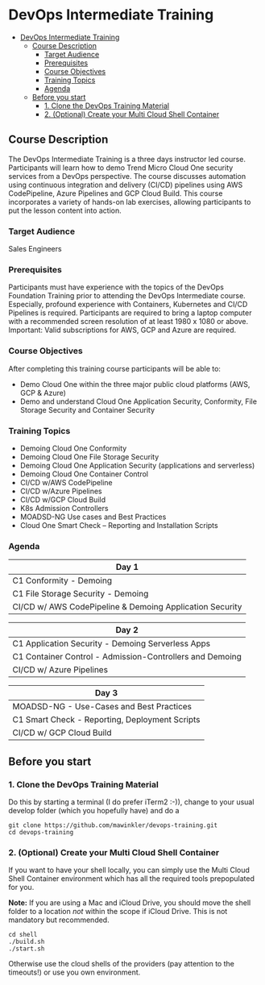 # DevOps Intermediate Training

- [DevOps Intermediate Training](#devops-intermediate-training)
  - [Course Description](#course-description)
    - [Target Audience](#target-audience)
    - [Prerequisites](#prerequisites)
    - [Course Objectives](#course-objectives)
    - [Training Topics](#training-topics)
    - [Agenda](#agenda)
  - [Before you start](#before-you-start)
    - [1. Clone the DevOps Training Material](#1-clone-the-devops-training-material)
    - [2. (Optional) Create your Multi Cloud Shell Container](#2-optional-create-your-multi-cloud-shell-container)

## Course Description

The DevOps Intermediate Training is a three days instructor led course. Participants will learn how to demo Trend Micro Cloud One security services from a DevOps perspective. The course discusses automation using continuous integration and delivery (CI/CD) pipelines using AWS CodePipeline, Azure Pipelines and GCP Cloud Build. This course incorporates a variety of hands-on lab exercises, allowing participants to put the lesson content into action.

### Target Audience

Sales Engineers

### Prerequisites

Participants must have experience with the topics of the DevOps Foundation Training prior to attending the DevOps Intermediate course. Especially, profound experience with Containers, Kubernetes and CI/CD Pipelines is required.
Participants are required to bring a laptop computer with a recommended screen resolution of at least 1980 x 1080 or above.
Important: Valid subscriptions for AWS, GCP and Azure are required.

### Course Objectives

After completing this training course participants will be able to:

- Demo Cloud One within the three major public cloud platforms (AWS, GCP & Azure)
- Demo and understand Cloud One Application Security, Conformity, File Storage Security and Container Security

### Training Topics

- Demoing Cloud One Conformity
- Demoing Cloud One File Storage Security
- Demoing Cloud One Application Security (applications and serverless)
- Demoing Cloud One Container Control
- CI/CD w/AWS CodePipeline
- CI/CD w/Azure Pipelines
- CI/CD w/GCP Cloud Build
- K8s Admission Controllers
- MOADSD-NG Use cases and Best Practices
- Cloud One Smart Check – Reporting and Installation Scripts

### Agenda

**Day 1** |
----- |
C1 Conformity - Demoing |
C1 File Storage Security - Demoing |
CI/CD w/ AWS CodePipeline & Demoing Application Security |

**Day 2** |
----- |
C1 Application Security - Demoing Serverless Apps |
C1 Container Control - Admission-Controllers and Demoing |
CI/CD w/ Azure Pipelines |

**Day 3** |
----- |
MOADSD-NG - Use-Cases and Best Practices |
C1 Smart Check - Reporting, Deployment Scripts |
CI/CD w/ GCP Cloud Build |

## Before you start

### 1. Clone the DevOps Training Material

Do this by starting a terminal (I do prefer iTerm2 :-)), change to your usual develop folder (which you hopefully have) and do a

```shell
git clone https://github.com/mawinkler/devops-training.git
cd devops-training
```

### 2. (Optional) Create your Multi Cloud Shell Container

If you want to have your shell locally, you can simply use the Multi Cloud Shell Container environment which has all the required tools prepopulated for you.

**Note:** If you are using a Mac and iCloud Drive, you should move the shell folder to a location *not* within the scope if iCloud Drive. This is not mandatory but recommended.

```shell
cd shell
./build.sh
./start.sh
```

Otherwise use the cloud shells of the providers (pay attention to the timeouts!) or use you own environment.
